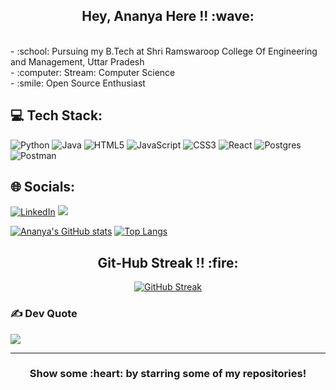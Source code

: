 <h2 align="center">Hey, Ananya Here !! :wave: </h2>
<br>
  - :school: Pursuing my B.Tech at Shri Ramswaroop College Of Engineering and Management, Uttar Pradesh <br>
  - :computer: Stream: Computer Science<br>
  - :smile: Open Source Enthusiast<br>

## 💻 Tech Stack:
![Python](https://img.shields.io/badge/python-3670A0?style=for-the-badge&logo=python&logoColor=ffdd54) ![Java](https://img.shields.io/badge/java-%23ED8B00.svg?style=for-the-badge&logo=java&logoColor=white) ![HTML5](https://img.shields.io/badge/html5-%23E34F26.svg?style=for-the-badge&logo=html5&logoColor=white) ![JavaScript](https://img.shields.io/badge/javascript-%23323330.svg?style=for-the-badge&logo=javascript&logoColor=%23F7DF1E) ![CSS3](https://img.shields.io/badge/css3-%231572B6.svg?style=for-the-badge&logo=css3&logoColor=white) ![React](https://img.shields.io/badge/react-%2320232a.svg?style=for-the-badge&logo=react&logoColor=%2361DAFB) ![Postgres](https://img.shields.io/badge/postgres-%23316192.svg?style=for-the-badge&logo=postgresql&logoColor=white) ![Postman](https://img.shields.io/badge/Postman-FF6C37?style=for-the-badge&logo=postman&logoColor=white)


## 🌐 Socials:
[![LinkedIn](https://img.shields.io/badge/LinkedIn-%230077B5.svg?style=for-the-badge&logo=linkedin&logoColor=white)](https://linkedin.com/in/https://www.linkedin.com/in/ananya-misra-152080201/) <a href="mailto:anumisra2@gmail.com">
  <img src="https://img.shields.io/badge/Gmail-D14836?style=for-the-badge&logo=gmail&logoColor=white">
  </img>
  </a>


[![Ananya's GitHub stats](https://github-readme-stats.vercel.app/api?username=Ananya-Misra&show_icons=true&title_color=ffffff&icon_color=bb2acf&text_color=ffffff&bg_color=151515)](https://github.com/Ananya-Misra/github-readme-stats)
[![Top Langs](https://github-readme-stats.vercel.app/api/top-langs/?username=Ananya-Misra&layout=compact&title_color=ffffff&icon_color=bb2acf&text_color=ffffff&bg_color=151515)](https://github.com/Ananya-Misra/github-readme-stats)
<div align="center">
<h2 align="center">Git-Hub Streak !! :fire:</h2> 

[![GitHub Streak](https://github-readme-streak-stats.herokuapp.com/?user=Ananya-Misra&theme=dark&ring=bb2acf&fire=bb2acf&currStreakLabel=bb2acf)](https://git.io/streak-stats) 
  </div>

<!--    <h2 align="center"> Contribution Graph !! :chart_with_upwards_trend: </h2>
   <img src="https://activity-graph.herokuapp.com/graph?username=Ananya-Misra&point=ffffff&line=bb2acf&color=bb2acf&bg_color=151515" alt="Contribution Graph" align="center" /> -->

### ✍️ Dev Quote
![](https://quotes-github-readme.vercel.app/api?type=horizontal&theme=merko)

--------------------------------------------------------------------------
<!--   <h2 align="center">Visitor's Count <img align="center" src="https://profile-counter.glitch.me/Ananya-Misra/count.svg" alt="Visitor Count" /></h2> -->
<h3 align="center">Show some :heart: by starring some of my repositories! </h3>
